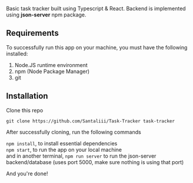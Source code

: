 Basic task tracker built using Typescript & React. Backend is implemented using <strong>json-server</strong> npm package.

## Requirements

To successfully run this app on your machine, you must have the following installed:

1. Node.JS runtime environment
2. npm (Node Package Manager)
3. git


## Installation

Clone this repo

`` git clone https://github.com/Santaliii/Task-Tracker task-tracker `` 

After successfully cloning, run the following commands

`` npm install ``, to install essential dependencies <br>
`` npm start ``, to run the app on your local machine <br>
and in another terminal, `` npm run server `` to run the json-server backend/database (uses port 5000, make sure nothing is using that port)

And you're done!
